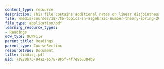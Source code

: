 ```yaml
---
content_type: resource
description: This file contains additional notes on linear disjointness.
file: /media/courses/18-786-topics-in-algebraic-number-theory-spring-2006/71920b7394a2e578905f4f7e950384b9_lindisj.pdf
file_type: application/pdf
learning_resource_types:
- Readings
ocw_type: OCWFile
parent_title: Readings
parent_type: CourseSection
resourcetype: Document
title: lindisj.pdf
uid: 71920b73-94a2-e578-905f-4f7e950384b9
---
```

